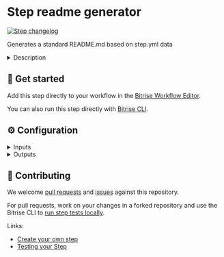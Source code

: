 # Step readme generator

[![Step changelog](https://shields.io/github/v/release/bitrise-steplib/bitrise-step-step-readme-generator?include_prereleases&label=changelog&color=blueviolet)](https://github.com/bitrise-steplib/bitrise-step-step-readme-generator/releases)

Generates a standard README.md based on step.yml data

<details>
<summary>Description</summary>

Generates a standard README.md based on step.yml data
</details>

## 🧩 Get started

Add this step directly to your workflow in the [Bitrise Workflow Editor](https://devcenter.bitrise.io/steps-and-workflows/steps-and-workflows-index/).

You can also run this step directly with [Bitrise CLI](https://github.com/bitrise-io/bitrise).

## ⚙️ Configuration

<details>
<summary>Inputs</summary>
There are no inputs defined in this step
</details>

<details>
<summary>Outputs</summary>
There are no outputs defined in this step
</details>

## 🙋 Contributing

We welcome [pull requests](https://github.com/bitrise-steplib/bitrise-step-step-readme-generator/pulls) and [issues](https://github.com/bitrise-steplib/bitrise-step-step-readme-generator/issues) against this repository.

For pull requests, work on your changes in a forked repository and use the Bitrise CLI to [run step tests locally](https://devcenter.bitrise.io/bitrise-cli/run-your-first-build/).

Links:

- [Create your own step](https://devcenter.bitrise.io/contributors/create-your-own-step/)
- [Testing your Step](https://devcenter.bitrise.io/contributors/testing-and-versioning-your-steps/)
